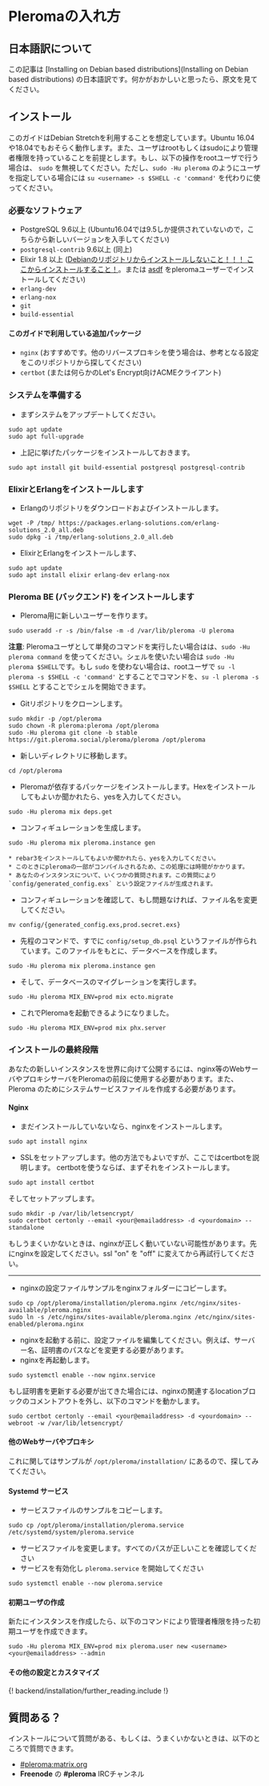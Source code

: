 # Pleromaの入れ方
## 日本語訳について

この記事は [Installing on Debian based distributions](Installing on Debian based distributions) の日本語訳です。何かがおかしいと思ったら、原文を見てください。

## インストール

このガイドはDebian Stretchを利用することを想定しています。Ubuntu 16.04や18.04でもおそらく動作します。また、ユーザはrootもしくはsudoにより管理者権限を持っていることを前提とします。もし、以下の操作をrootユーザで行う場合は、 `sudo` を無視してください。ただし、`sudo -Hu pleroma` のようにユーザを指定している場合には `su <username> -s $SHELL -c 'command'` を代わりに使ってください。

### 必要なソフトウェア

- PostgreSQL 9.6以上 (Ubuntu16.04では9.5しか提供されていないので，[](https://www.postgresql.org/download/linux/ubuntu/)こちらから新しいバージョンを入手してください)
- `postgresql-contrib` 9.6以上 (同上)
- Elixir 1.8 以上 ([Debianのリポジトリからインストールしないこと！！！ ここからインストールすること！](https://elixir-lang.org/install.html#unix-and-unix-like)。または [asdf](https://github.com/asdf-vm/asdf) をpleromaユーザーでインストールしてください)
- `erlang-dev`
- `erlang-nox`
- `git`
- `build-essential`

#### このガイドで利用している追加パッケージ

- `nginx` (おすすめです。他のリバースプロキシを使う場合は、参考となる設定をこのリポジトリから探してください)
- `certbot` (または何らかのLet's Encrypt向けACMEクライアント)

### システムを準備する

* まずシステムをアップデートしてください。
```
sudo apt update
sudo apt full-upgrade
```

* 上記に挙げたパッケージをインストールしておきます。
```
sudo apt install git build-essential postgresql postgresql-contrib
```


### ElixirとErlangをインストールします

* Erlangのリポジトリをダウンロードおよびインストールします。
```
wget -P /tmp/ https://packages.erlang-solutions.com/erlang-solutions_2.0_all.deb
sudo dpkg -i /tmp/erlang-solutions_2.0_all.deb
```

* ElixirとErlangをインストールします、
```
sudo apt update
sudo apt install elixir erlang-dev erlang-nox
```

### Pleroma BE (バックエンド) をインストールします

*  Pleroma用に新しいユーザーを作ります。

```
sudo useradd -r -s /bin/false -m -d /var/lib/pleroma -U pleroma
```

**注意**: Pleromaユーザとして単発のコマンドを実行したい場合はは、`sudo -Hu pleroma command` を使ってください。シェルを使いたい場合は `sudo -Hu pleroma $SHELL`です。もし `sudo` を使わない場合は、rootユーザで `su -l pleroma -s $SHELL -c 'command'` とすることでコマンドを、`su -l pleroma -s $SHELL` とすることでシェルを開始できます。

*  Gitリポジトリをクローンします。
```
sudo mkdir -p /opt/pleroma
sudo chown -R pleroma:pleroma /opt/pleroma
sudo -Hu pleroma git clone -b stable https://git.pleroma.social/pleroma/pleroma /opt/pleroma
```

*  新しいディレクトリに移動します。
```
cd /opt/pleroma
```

* Pleromaが依存するパッケージをインストールします。Hexをインストールしてもよいか聞かれたら、yesを入力してください。
```
sudo -Hu pleroma mix deps.get
```

* コンフィギュレーションを生成します。
```
sudo -Hu pleroma mix pleroma.instance gen
```
    * rebar3をインストールしてもよいか聞かれたら、yesを入力してください。
    * このときにpleromaの一部がコンパイルされるため、この処理には時間がかかります。
    * あなたのインスタンスについて、いくつかの質問されます。この質問により `config/generated_config.exs` という設定ファイルが生成されます。


* コンフィギュレーションを確認して、もし問題なければ、ファイル名を変更してください。
```
mv config/{generated_config.exs,prod.secret.exs}
```

* 先程のコマンドで、すでに `config/setup_db.psql` というファイルが作られています。このファイルをもとに、データベースを作成します。
```
sudo -Hu pleroma mix pleroma.instance gen
```

* そして、データベースのマイグレーションを実行します。
```
sudo -Hu pleroma MIX_ENV=prod mix ecto.migrate
```

* これでPleromaを起動できるようになりました。
```
sudo -Hu pleroma MIX_ENV=prod mix phx.server
```

### インストールの最終段階

あなたの新しいインスタンスを世界に向けて公開するには、nginx等のWebサーバやプロキシサーバをPleromaの前段に使用する必要があります。また、Pleroma のためにシステムサービスファイルを作成する必要があります。

#### Nginx

* まだインストールしていないなら、nginxをインストールします。
```
sudo apt install nginx
```

* SSLをセットアップします。他の方法でもよいですが、ここではcertbotを説明します。
certbotを使うならば、まずそれをインストールします。
```
sudo apt install certbot
```
そしてセットアップします。
```
sudo mkdir -p /var/lib/letsencrypt/
sudo certbot certonly --email <your@emailaddress> -d <yourdomain> --standalone
```
もしうまくいかないときは、nginxが正しく動いていない可能性があります。先にnginxを設定してください。ssl "on" を "off" に変えてから再試行してください。

---

* nginxの設定ファイルサンプルをnginxフォルダーにコピーします。
```
sudo cp /opt/pleroma/installation/pleroma.nginx /etc/nginx/sites-available/pleroma.nginx
sudo ln -s /etc/nginx/sites-available/pleroma.nginx /etc/nginx/sites-enabled/pleroma.nginx
```

* nginxを起動する前に、設定ファイルを編集してください。例えば、サーバー名、証明書のパスなどを変更する必要があります。
* nginxを再起動します。
```
sudo systemctl enable --now nginx.service
```

もし証明書を更新する必要が出てきた場合には、nginxの関連するlocationブロックのコメントアウトを外し、以下のコマンドを動かします。

```
sudo certbot certonly --email <your@emailaddress> -d <yourdomain> --webroot -w /var/lib/letsencrypt/
```

#### 他のWebサーバやプロキシ
これに関してはサンプルが `/opt/pleroma/installation/` にあるので、探してみてください。

#### Systemd サービス

* サービスファイルのサンプルをコピーします。
```
sudo cp /opt/pleroma/installation/pleroma.service /etc/systemd/system/pleroma.service
```

* サービスファイルを変更します。すべてのパスが正しいことを確認してください
* サービスを有効化し `pleroma.service` を開始してください
```
sudo systemctl enable --now pleroma.service
```

#### 初期ユーザの作成

新たにインスタンスを作成したら、以下のコマンドにより管理者権限を持った初期ユーザを作成できます。

```
sudo -Hu pleroma MIX_ENV=prod mix pleroma.user new <username> <your@emailaddress> --admin
```

#### その他の設定とカスタマイズ

{! backend/installation/further_reading.include !}

## 質問ある？

インストールについて質問がある、もしくは、うまくいかないときは、以下のところで質問できます。

* [#pleroma:matrix.org](https://matrix.heldscal.la/#/room/#freenode_#pleroma:matrix.org)
* **Freenode** の **#pleroma** IRCチャンネル
